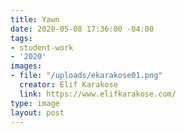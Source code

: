 ```yaml
---
title: Yawn
date: 2020-05-08 17:36:00 -04:00
tags:
- student-work
- '2020'
images:
- file: "/uploads/ekarakose01.png"
  creator: Elif Karakose
  link: https://www.elifkarakose.com/
type: image
layout: post
---
```

